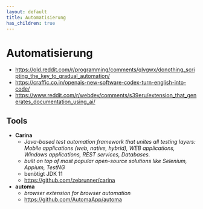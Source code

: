 ```yaml
---
layout: default
title: Automatisierung
has_children: true
---
```


# Automatisierung
- <https://old.reddit.com/r/programming/comments/qlvgwx/donothing_scripting_the_key_to_gradual_automation/>
- <https://craffic.co.in/openais-new-software-codex-turn-english-into-code/>
- <https://www.reddit.com/r/webdev/comments/s39eru/extension_that_generates_documentation_using_ai/>

## Tools
- **Carina**
    - *Java-based test automation framework that unites all testing layers: Mobile applications (web, native, hybrid), WEB applications, Windows applications, REST services, Databases.*
    - *built on top of most popular open-source solutions like Selenium, Appium, TestNG*
    - benötigt JDK 11
    - <https://github.com/zebrunner/carina>
- **automa**
    - *browser extension for browser automation*
    - <https://github.com/AutomaApp/automa> 
